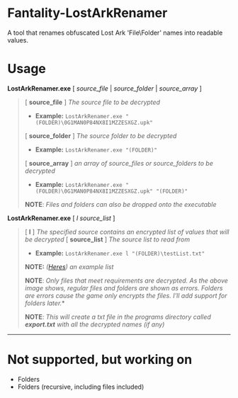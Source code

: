 
# Fantality-LostArkRenamer
[](https://github.com/Twigzie/Fantality-LostArkRenamer#fantality-lostarkrenamer)

A tool that renames obfuscated Lost Ark 'File\Folder' names into readable values.

# Usage

**LostArkRenamer.exe** [ *source_file* | *source_folder* | *source_array* ]
> [ **source_file** ] *The source file to be decrypted*
> -  **Example:** `LostArkRenamer.exe "(FOLDER)\0G1MAN0P84NX8I1MZZESXGZ.upk"`
>
> [ **source_folder** ] *The source folder to be decrypted*
> -  **Example:** `LostArkRenamer.exe "(FOLDER)"`
>
> [ **source_array** ] *an array of source_files or source_folders to be decrypted*
> -  **Example:** `LostArkRenamer.exe "(FOLDER)\0G1MAN0P84NX8I1MZZESXGZ.upk" "(FOLDER)"`
>
> **NOTE**: *Files and folders can also be dropped onto the executable*

**LostArkRenamer.exe** [ *l* *source_list*  ]
> [ **l** ] *The specified source contains an encrypted list of values that will be decrypted*
> [ **source_list** ] *The source list to read from*
> -  **Example:** `LostArkRenamer.exe l "(FOLDER)\testList.txt"`
>
> **NOTE:** *([Heres](https://github.com/Twigzie/Fantality-LostArkRenamer/blob/main/files/testList.txt)) an example list*
>
> **NOTE**: *Only files that meet requirements are decrypted. As the above image shows, regular files and folders are shown as errors. Folders are errors cause the game only encrypts the files. I'll add support for folders later.**
>
> **NOTE**: *This will create a txt file in the programs directory called **export.txt** with all the decrypted names (if any)*

---

# Not supported, but working on

- Folders
- Folders (recursive, including files included)
